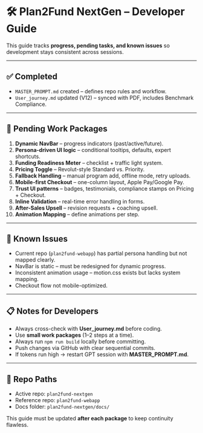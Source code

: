 # 🛠️ Plan2Fund NextGen – Developer Guide

This guide tracks **progress, pending tasks, and known issues** so development stays consistent across sessions.

---

## ✅ Completed

* `MASTER_PROMPT.md` created – defines repo rules and workflow.
* `User_journey.md` updated (V12) – synced with PDF, includes Benchmark Compliance.

---

## 🚧 Pending Work Packages

1. **Dynamic NavBar** – progress indicators (past/active/future).
2. **Persona-driven UI logic** – conditional tooltips, defaults, expert shortcuts.
3. **Funding Readiness Meter** – checklist + traffic light system.
4. **Pricing Toggle** – Revolut-style Standard vs. Priority.
5. **Fallback Handling** – manual program add, offline mode, retry uploads.
6. **Mobile-first Checkout** – one-column layout, Apple Pay/Google Pay.
7. **Trust UI patterns** – badges, testimonials, compliance stamps on Pricing + Checkout.
8. **Inline Validation** – real-time error handling in forms.
9. **After-Sales Upsell** – revision requests + coaching upsell.
10. **Animation Mapping** – define animations per step.

---

## 🐞 Known Issues

* Current repo (`plan2fund-webapp`) has partial persona handling but not mapped clearly.
* NavBar is static – must be redesigned for dynamic progress.
* Inconsistent animation usage – motion.css exists but lacks system mapping.
* Checkout flow not mobile-optimized.

---

## 📋 Notes for Developers

* Always cross-check with **User\_journey.md** before coding.
* Use **small work packages** (1–2 steps at a time).
* Always run `npm run build` locally before committing.
* Push changes via GitHub with clear sequential commits.
* If tokens run high → restart GPT session with **MASTER\_PROMPT.md**.

---

## 🔄 Repo Paths

* Active repo: `plan2fund-nextgen`
* Reference repo: `plan2fund-webapp`
* Docs folder: `plan2fund-nextgen/docs/`

This guide must be updated **after each package** to keep continuity flawless.
